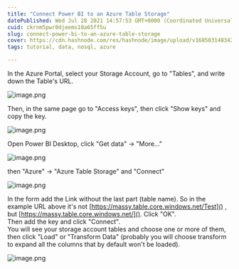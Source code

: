 ```yaml
---
title: "Connect Power BI to an Azure Table Storage"
datePublished: Wed Jul 28 2021 14:57:53 GMT+0000 (Coordinated Universal Time)
cuid: ckrnm5pwr0djeems10a65ff5u
slug: connect-power-bi-to-an-azure-table-storage
cover: https://cdn.hashnode.com/res/hashnode/image/upload/v1685031483420/69c15da6-8e43-4c32-8397-29c38a006d65.png
tags: tutorial, data, nosql, azure

---
```


In the Azure Portal, select your Storage Account, go to "Tables", and write down the Table's URL.  

![image.png](https://cdn.hashnode.com/res/hashnode/image/upload/v1627481014775/3jqHuCFeA.png)  

Then, in the same page go to "Access keys", then click "Show keys" and copy the key.  

![image.png](https://cdn.hashnode.com/res/hashnode/image/upload/v1627481643787/5JwNsf_KQ.png)  

Open Power BI Desktop, click "Get data" -> "More..."  

![image.png](https://cdn.hashnode.com/res/hashnode/image/upload/v1627483074813/kLlnHf0zHX.png)  

then "Azure" -> "Azure Table Storage" and "Connect"   

![image.png](https://cdn.hashnode.com/res/hashnode/image/upload/v1627483207272/JQPTMUVzi.png)  

In the form add the Link without the last part (table name). So in the example URL above it's not 
 [https://massy.table.core.windows.net/Test]() , but  [https://massy.table.core.windows.net/](). Click "OK".  
Then add the key and click "Connect".  
You will see your storage account tables and choose one or more of them, then click "Load" or "Transform Data" (probably you will choose transform to expand all the columns that by default won't be loaded).

![image.png](https://cdn.hashnode.com/res/hashnode/image/upload/v1627484077942/0lOA_nrqw.png)  


